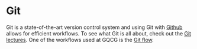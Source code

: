 
# Git

Git is a state-of-the-art version control system and using Git with [Github](https://www.github.com) allows for efficient workflows. To see what Git is all about, check out the [Git lectures](https://swcarpentry.github.io/git-novice). One of the workflows used at GQCG is the [Git flow](https://datasift.github.io/gitflow/IntroducingGitFlow.html).